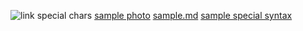 ![link special chars](../../photo-åäö.jpg)
[sample photo](../../photo%20sample.jpg)
[sample.md](./sample%20spaces.md)
[sample special syntax](<../../photo sample.jpg>)
